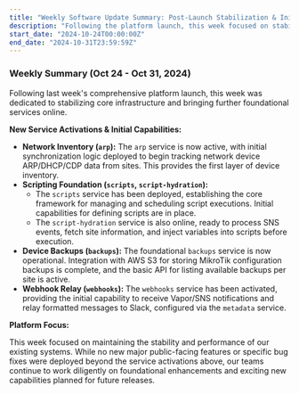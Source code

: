 ```yaml
---
title: "Weekly Software Update Summary: Post-Launch Stabilization & Initial Service Activations"
description: "Following the platform launch, this week focused on stabilization and the initial activation of ARP, Scripting, Backup, and Webhook services. Stay informed about recent changes and enhancements."
start_date: "2024-10-24T00:00:00Z"
end_date: "2024-10-31T23:59:59Z"
---
```


### Weekly Summary (Oct 24 - Oct 31, 2024)

Following last week's comprehensive platform launch, this week was dedicated to stabilizing core infrastructure and bringing further foundational services online.

**New Service Activations & Initial Capabilities:**

*   **Network Inventory (`arp`):** The `arp` service is now active, with initial synchronization logic deployed to begin tracking network device ARP/DHCP/CDP data from sites. This provides the first layer of device inventory.
*   **Scripting Foundation (`scripts`, `script-hydration`):**
    *   The `scripts` service has been deployed, establishing the core framework for managing and scheduling script executions. Initial capabilities for defining scripts are in place.
    *   The `script-hydration` service is also online, ready to process SNS events, fetch site information, and inject variables into scripts before execution.
*   **Device Backups (`backups`):** The foundational `backups` service is now operational. Integration with AWS S3 for storing MikroTik configuration backups is complete, and the basic API for listing available backups per site is active.
*   **Webhook Relay (`webhooks`):** The `webhooks` service has been activated, providing the initial capability to receive Vapor/SNS notifications and relay formatted messages to Slack, configured via the `metadata` service.

**Platform Focus:**

This week focused on maintaining the stability and performance of our existing systems. While no new major public-facing features or specific bug fixes were deployed beyond the service activations above, our teams continue to work diligently on foundational enhancements and exciting new capabilities planned for future releases.
